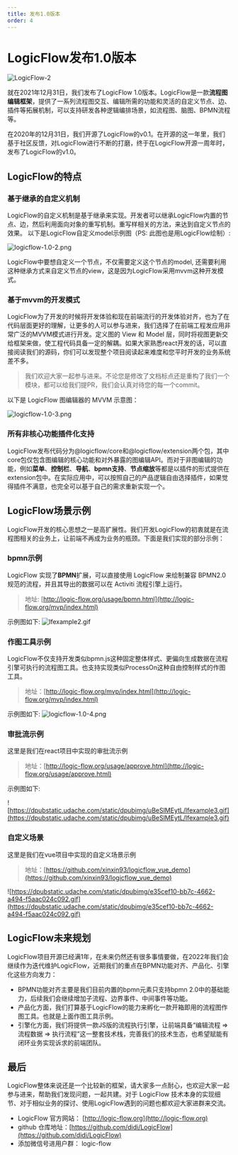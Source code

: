 ```yaml
---
title: 发布1.0版本
order: 4
---
```


# LogicFlow发布1.0版本

![LogicFlow-2](https://github.com/didi/LogicFlow/assets/27529822/2208aad3-34eb-4f47-b738-0856a9a54545)

就在2021年12月31日，我们发布了LogicFlow 1.0版本。LogicFlow是一款**流程图编辑框架**，提供了一系列流程图交互、编辑所需的功能和灵活的自定义节点、边、插件等拓展机制，可以支持研发各种逻辑编排场景，如流程图、脑图、BPMN流程等。

在2020年的12月31日，我们开源了LogicFlow的v0.1。在开源的这一年里，我们基于社区反馈，对LogicFlow进行不断的打磨，终于在LogicFlow开源一周年时，发布了LogicFlow的v1.0。

## LogicFlow的特点

### 基于继承的自定义机制

LogicFlow的自定义机制是基于继承来实现。开发者可以继承LogicFlow内置的节点、边，然后利用面向对象的重写机制。重写样相关的方法，来达到自定义节点的效果。
以下是LogicFlow自定义model示例图（PS: 此图也是用LogicFlow绘制）:

![logicflow-1.0-2.png](https://github.com/didi/LogicFlow/assets/27529822/1f582b02-3107-4549-958a-94b3e62e059f)

LogicFlow中要想自定义一个节点，不仅需要定义这个节点的model, 还需要利用这种继承方式来自定义节点的view，这是因为LogicFlow采用mvvm这种开发模式。

### 基于mvvm的开发模式

LogicFlow为了开发的时候将开发体验和现在前端流行的开发体验对齐，也为了在代码层面更好的理解，让更多的人可以参与进来，我们选择了在前端工程发应用非常广泛的MVVM模式进行开发。定义图的 View 和 Model 层，同时将视图更新交给框架来做，使工程代码具备一定的解耦。如果大家熟悉react开发的话，可以直接阅读我们的源码，你们可以发现整个项目阅读起来难度和您平时开发的业务系统差不多。

> 我们欢迎大家一起参与进来。不论您是修改了文档标点还是重构了我们一个模块，都可以给我们提PR，我们会认真对待您的每一个commit。

以下是 LogicFlow 图编辑器的 MVVM 示意图：

![logicflow-1.0-3.png](https://github.com/didi/LogicFlow/assets/27529822/f6e16693-85e2-49fa-91d0-524ccae53112)

### 所有非核心功能插件化支持

LogicFlow发布代码分为@logicflow/core和@logicflow/extension两个包，其中core包仅包含图编辑的核心功能和对外暴露的图编辑API。而对于非图编辑的功能，例如**菜单**、**控制栏**、**导航**、**bpmn支持**、**节点缩放**等都是以插件的形式提供在extension包中。在实际应用中，可以按照自己的产品逻辑自由选择插件，如果觉得插件不满意，也完全可以基于自己的需求重新实现一个。

## LogicFlow场景示例

LogicFlow开发的核心思想之一是高扩展性。我们开发LogicFlow的初衷就是在流程图相关的业务上，让前端不再成为业务的瓶颈。下面是我们实现的部分示例：

### bpmn示例

LogicFlow 实现了**BPMN**扩展，可以直接使用 LogicFlow 来绘制兼容 BPMN2.0 规范的流程，并且其导出的数据可以在 Activiti 流程引擎上运行。

> 地址: [http://logic-flow.org/usage/bpmn.html](http://logic-flow.org/mvp/index.html)

示例图如下:
![lfexample2.gif](https://dpubstatic.udache.com/static/dpubimg/CS6S6q9Yxf/lfexample2.gif)

### 作图工具示例

LogicFlow不仅支持开发类似bpmn.js这种固定整体样式、更偏向生成数据在流程引擎可执行的流程图工具。也支持实现类似ProcessOn这种自由控制样式的作图工具。

> 地址：[http://logic-flow.org/mvp/index.html](http://logic-flow.org/mvp/index.html)

示例图如下:
![logicflow-1.0-4.png](https://github.com/didi/LogicFlow/assets/27529822/c842abac-e7af-445a-ad06-36e6d0a17b7f)

### 审批流示例

这里是我们在react项目中实现的审批流示例

> 地址：[http://logic-flow.org/usage/approve.html](http://logic-flow.org/usage/approve.html)

示例图如下:

![https://dpubstatic.udache.com/static/dpubimg/uBeSlMEytL/lfexample3.gif](https://dpubstatic.udache.com/static/dpubimg/uBeSlMEytL/lfexample3.gif)

### 自定义场景

这里是我们在vue项目中实现的自定义场景示例

> 地址：[https://github.com/xinxin93/logicflow_vue_demo](https://github.com/xinxin93/logicflow_vue_demo)

![https://dpubstatic.udache.com/static/dpubimg/e35cef10-bb7c-4662-a494-f5aac024c092.gif](https://dpubstatic.udache.com/static/dpubimg/e35cef10-bb7c-4662-a494-f5aac024c092.gif)

## LogicFlow未来规划

LogicFlow项目开源已经满1年，在未来仍然还有很多事情要做，在2022年我们会继续作为迭代维护LogicFlow，近期我们的重点在BPMN功能对齐、产品化、引擎化这些方向发力：

- BPMN功能对齐主要是我们目前内置的bpmn元素只支持bpmn 2.0中的基础能力，后续我们会继续增加子流程、边界事件、中间事件等功能。
- 产品化方面，我们打算基于LogicFlow的能力来孵化一款开箱即用的流程图作图工具。也就是上面作图工具示例。
- 引擎化方面，我们将提供一款JS版的流程执行引擎，让前端具备“编辑流程 => 流程数据 => 执行流程”这一整套技术栈，完善我们的技术生态，也希望赋能有闭环业务实现诉求的前端团队。

## 最后

LogicFlow整体来说还是一个比较新的框架，请大家多一点耐心，也欢迎大家一起参与进来，帮助我们发现问题，一起共建。对于 LogicFlow 技术本身的实现细节、对于相似业务的探讨、使用LogicFlow遇到的问题也都欢迎大家进群来交流。

-   LogicFlow 官方网站： [http://logic-flow.org](http://logic-flow.org)
-   github 仓库地址：[https://github.com/didi/LogicFlow](https://github.com/didi/LogicFlow)
-   添加微信号进用户群： logic-flow